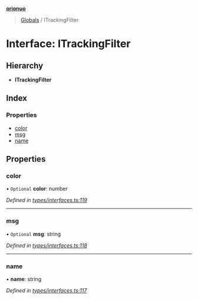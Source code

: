 **[orionuo](../README.md)**

> [Globals](../globals.md) / ITrackingFilter

# Interface: ITrackingFilter

## Hierarchy

* **ITrackingFilter**

## Index

### Properties

* [color](itrackingfilter.md#color)
* [msg](itrackingfilter.md#msg)
* [name](itrackingfilter.md#name)

## Properties

### color

• `Optional` **color**: number

*Defined in [types/interfaces.ts:119](https://github.com/msviha/orionuo/blob/692d718/src/types/interfaces.ts#L119)*

___

### msg

• `Optional` **msg**: string

*Defined in [types/interfaces.ts:118](https://github.com/msviha/orionuo/blob/692d718/src/types/interfaces.ts#L118)*

___

### name

•  **name**: string

*Defined in [types/interfaces.ts:117](https://github.com/msviha/orionuo/blob/692d718/src/types/interfaces.ts#L117)*
